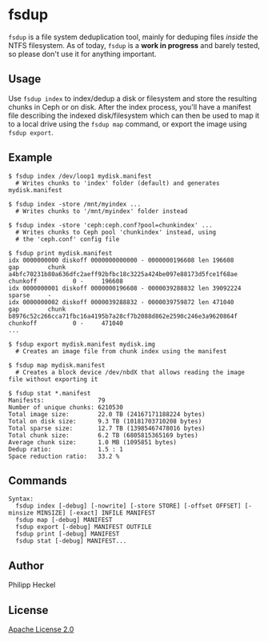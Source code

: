 fsdup
=====
`fsdup` is a file system deduplication tool, mainly for deduping files _inside_ the NTFS filesystem. 
As of today, `fsdup` is a **work in progress** and barely tested, so please don't use it for anything important.
 
Usage
-----
Use `fsdup index` to index/dedup a disk or filesystem and store the resulting chunks in Ceph or on disk. After the 
index process, you'll have a manifest file describing the indexed disk/filesystem which can then be used
to map it to a local drive using the `fsdup map` command, or export the image using `fsdup export`.

Example
-------
```
$ fsdup index /dev/loop1 mydisk.manifest
  # Writes chunks to 'index' folder (default) and generates mydisk.manifest

$ fsdup index -store /mnt/myindex ...
  # Writes chunks to '/mnt/myindex' folder instead
  
$ fsdup index -store 'ceph:ceph.conf?pool=chunkindex' ...
  # Writes chunks to Ceph pool 'chunkindex' instead, using 
  # the 'ceph.conf' config file

$ fsdup print mydisk.manifest
idx 0000000000 diskoff 0000000000000 - 0000000196608 len 196608        gap        chunk a4bfc70231b80a636dfc2aeff92bfbc18c3225a424be097e88173d5fce1f68ae chunkoff          0 -     196608
idx 0000000001 diskoff 0000000196608 - 0000039288832 len 39092224      sparse     -
idx 0000000002 diskoff 0000039288832 - 0000039759872 len 471040        gap        chunk b8976c52c266cca71fbc16a4195b7a28cf7b2088d862e2590c246e3a9620864f chunkoff          0 -     471040
...

$ fsdup export mydisk.manifest mydisk.img
  # Creates an image file from chunk index using the manifest
  
$ fsdup map mydisk.manifest
  # Creates a block device /dev/nbdX that allows reading the image file without exporting it

$ fsdup stat *.manifest
Manifests:               79
Number of unique chunks: 6210530
Total image size:        22.0 TB (24167171188224 bytes)
Total on disk size:      9.3 TB (10181703710208 bytes)
Total sparse size:       12.7 TB (13985467478016 bytes)
Total chunk size:        6.2 TB (6805815365169 bytes)
Average chunk size:      1.0 MB (1095851 bytes)
Dedup ratio:             1.5 : 1
Space reduction ratio:   33.2 %   
```

Commands
--------
```
Syntax:
  fsdup index [-debug] [-nowrite] [-store STORE] [-offset OFFSET] [-minsize MINSIZE] [-exact] INFILE MANIFEST
  fsdup map [-debug] MANIFEST
  fsdup export [-debug] MANIFEST OUTFILE
  fsdup print [-debug] MANIFEST
  fsdup stat [-debug] MANIFEST...
```

Author
------
Philipp Heckel

License
-------
[Apache License 2.0](LICENSE)
